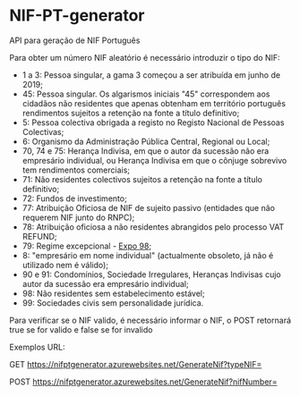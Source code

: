 # NIF-PT-generator
API para geração de NIF Português

Para obter um número NIF aleatório é necessário introduzir o tipo do NIF:

- 1 a 3: Pessoa singular, a gama 3 começou a ser atribuída em junho de 2019;
- 45: Pessoa singular. Os algarismos iniciais "45" correspondem aos cidadãos não residentes que apenas obtenham em território português rendimentos sujeitos a retenção na fonte a título definitivo;
- 5: Pessoa colectiva obrigada a registo no Registo Nacional de Pessoas Colectivas;
- 6: Organismo da Administração Pública Central, Regional ou Local;
- 70, 74 e 75: Herança Indivisa, em que o autor da sucessão não era empresário individual, ou Herança Indivisa em que o cônjuge sobrevivo tem rendimentos comerciais;
- 71: Não residentes colectivos sujeitos a retenção na fonte a título definitivo;
- 72: Fundos de investimento;
- 77: Atribuição Oficiosa de NIF de sujeito passivo (entidades que não requerem NIF junto do RNPC);
- 78: Atribuição oficiosa a não residentes abrangidos pelo processo VAT REFUND;
- 79: Regime excepcional - [Expo 98](https://pt.wikipedia.org/wiki/Exposi%C3%A7%C3%A3o_Mundial_de_1998);
- 8: "empresário em nome individual" (actualmente obsoleto, já não é utilizado nem é válido);
- 90 e 91: Condomínios, Sociedade Irregulares, Heranças Indivisas cujo autor da sucessão era empresário individual;
- 98: Não residentes sem estabelecimento estável;
- 99: Sociedades civis sem personalidade jurídica.

Para verificar se o NIF valido, é necessário informar o NIF, o POST retornará true se for valido e false se for invalido


Exemplos URL:

GET 
https://nifptgenerator.azurewebsites.net/GenerateNif?typeNIF=

POST
https://nifptgenerator.azurewebsites.net/GenerateNif?nifNumber=

